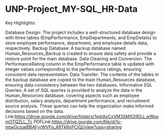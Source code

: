 # UNP-Project_MY-SQL_HR-Data
Key Highlights:

Database Design: The project includes a well-structured database design with three tables (EmpPerformance, EmpDepartments, and EmpDetails) to store employee performance, department, and employee details data, respectively.
Backup Database: A backup database named Human_Resources_Backup is created to ensure data safety and provide a restore point for the main database.
Data Cleaning and Conversion: The PerformanceRating column in the EmpPerformance table is updated with integer values corresponding to the performance ratings, ensuring consistent data representation.
Data Transfer: The contents of the tables in the backup database are copied to the main Human_Resources database, ensuring data consistency between the two databases.
Informative SQL Queries: A set of SQL queries is provided to analyze the data in the Human_Resources database, covering aspects such as employee distribution, salary analysis, department performance, and recruitment source analysis. These queries can help the organization make informed decisions based on the data. 
Link:https://drive.google.com/drive/folders/1mbXsCxVM3SMX2IR2J_wWsomOTQZLL_Tc
PDFLink:https://drive.google.com/file/d/1s-mtwGrzueBBAFyrWVFq_49TkRxPCjQi/view?usp=sharing
